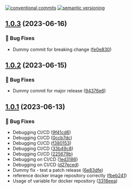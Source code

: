 [![conventional commits](https://img.shields.io/badge/conventional%20commits-1.0.0-yellow.svg)](https://conventionalcommits.org) [![semantic versioning](https://img.shields.io/badge/semantic%20versioning-2.0.0-green.svg)](https://semver.org)

## [1.0.3](https://github.com/Sudwest-Fryslan/WebformulierenVerwerker/compare/v1.0.2...v1.0.3) (2023-06-16)


### 🐛 Bug Fixes

* Dummy commit for breaking change ([fe0e830](https://github.com/Sudwest-Fryslan/WebformulierenVerwerker/commit/fe0e83035e0c61741a289af4eca834e399f53ed6))

## [1.0.2](https://github.com/Sudwest-Fryslan/WebformulierenVerwerker/compare/v1.0.1...v1.0.2) (2023-06-15)


### 🐛 Bug Fixes

* Dummy commit for major release ([94376e6](https://github.com/Sudwest-Fryslan/WebformulierenVerwerker/commit/94376e6f8734883b32f38318c6617e0e37f96f2b))

## [1.0.1](https://github.com/Sudwest-Fryslan/WebformulierenVerwerker/compare/v1.0.0...v1.0.1) (2023-06-13)


### 🐛 Bug Fixes

* Debugging CI/CD ([9f41cd6](https://github.com/Sudwest-Fryslan/WebformulierenVerwerker/commit/9f41cd61ab6859dc0c271175ce3d23b65fcae673))
* Debugging CI/CD ([0ccb7dc](https://github.com/Sudwest-Fryslan/WebformulierenVerwerker/commit/0ccb7dc0b54fd8aecc6d6c1e73a4a29077e9a857))
* Debugging CI/CD ([f380153](https://github.com/Sudwest-Fryslan/WebformulierenVerwerker/commit/f38015300422dab78a41a3e0a5106d77aef1cb47))
* Debugging CI/CD ([33b49c8](https://github.com/Sudwest-Fryslan/WebformulierenVerwerker/commit/33b49c89e6f6c4c0da3aea2a955b318743812644))
* Debugging CI/CD ([225679b](https://github.com/Sudwest-Fryslan/WebformulierenVerwerker/commit/225679b23ee0d255f625ea1fb71cc9b6d4677b1d))
* Debugging on CI/CD ([1ed3186](https://github.com/Sudwest-Fryslan/WebformulierenVerwerker/commit/1ed318666d6f9b3793eb46bec7c2e83f4206e814))
* Debugging on CI/CD ([d27eced](https://github.com/Sudwest-Fryslan/WebformulierenVerwerker/commit/d27eced0dc9e7a4d0cd1a360b96eaa56b2955e0b))
* Dummy fix - test a patch release ([6e83dfe](https://github.com/Sudwest-Fryslan/WebformulierenVerwerker/commit/6e83dfed990c21ae5c7eb7553341ecdd27368ec4))
* reference docker image repository correctly ([fbeb241](https://github.com/Sudwest-Fryslan/WebformulierenVerwerker/commit/fbeb241fe0a1569240111965e5126c486163ae00))
* Usage of variable for docker repository ([3318eea](https://github.com/Sudwest-Fryslan/WebformulierenVerwerker/commit/3318eea40894e27abdef0f6055001c10d71792c9))

